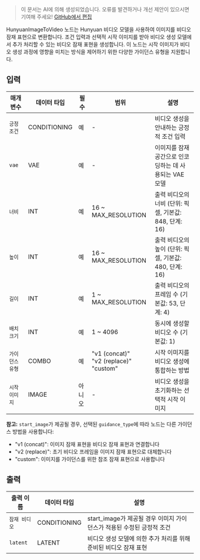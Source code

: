 > 이 문서는 AI에 의해 생성되었습니다. 오류를 발견하거나 개선 제안이 있으시면 기여해 주세요! [GitHub에서 편집](https://github.com/Comfy-Org/embedded-docs/blob/main/comfyui_embedded_docs/docs/HunyuanImageToVideo/ko.md)

HunyuanImageToVideo 노드는 Hunyuan 비디오 모델을 사용하여 이미지를 비디오 잠재 표현으로 변환합니다. 조건 입력과 선택적 시작 이미지를 받아 비디오 생성 모델에서 추가 처리할 수 있는 비디오 잠재 표현을 생성합니다. 이 노드는 시작 이미지가 비디오 생성 과정에 영향을 미치는 방식을 제어하기 위한 다양한 가이던스 유형을 지원합니다.

## 입력

| 매개변수 | 데이터 타입 | 필수 | 범위 | 설명 |
|-----------|-----------|----------|-------|-------------|
| `긍정 조건` | CONDITIONING | 예 | - | 비디오 생성을 안내하는 긍정적 조건 입력 |
| `vae` | VAE | 예 | - | 이미지를 잠재 공간으로 인코딩하는 데 사용되는 VAE 모델 |
| `너비` | INT | 예 | 16 ~ MAX_RESOLUTION | 출력 비디오의 너비 (단위: 픽셀, 기본값: 848, 단계: 16) |
| `높이` | INT | 예 | 16 ~ MAX_RESOLUTION | 출력 비디오의 높이 (단위: 픽셀, 기본값: 480, 단계: 16) |
| `길이` | INT | 예 | 1 ~ MAX_RESOLUTION | 출력 비디오의 프레임 수 (기본값: 53, 단계: 4) |
| `배치 크기` | INT | 예 | 1 ~ 4096 | 동시에 생성할 비디오 수 (기본값: 1) |
| `가이던스 유형` | COMBO | 예 | "v1 (concat)"<br>"v2 (replace)"<br>"custom" | 시작 이미지를 비디오 생성에 통합하는 방법 |
| `시작 이미지` | IMAGE | 아니오 | - | 비디오 생성을 초기화하는 선택적 시작 이미지 |

**참고:** `start_image`가 제공될 경우, 선택된 `guidance_type`에 따라 노드는 다른 가이던스 방법을 사용합니다:

- "v1 (concat)": 이미지 잠재 표현을 비디오 잠재 표현과 연결합니다
- "v2 (replace)": 초기 비디오 프레임을 이미지 잠재 표현으로 대체합니다
- "custom": 이미지를 가이던스를 위한 참조 잠재 표현으로 사용합니다

## 출력

| 출력 이름 | 데이터 타입 | 설명 |
|-------------|-----------|-------------|
| `잠재 비디오` | CONDITIONING | start_image가 제공될 경우 이미지 가이던스가 적용된 수정된 긍정적 조건 |
| `latent` | LATENT | 비디오 생성 모델에 의한 추가 처리를 위해 준비된 비디오 잠재 표현 |
